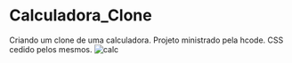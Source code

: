# Calculadora_Clone
Criando um clone de uma calculadora. Projeto ministrado pela hcode. CSS cedido pelos mesmos.
![calc](https://user-images.githubusercontent.com/81387456/169169181-2dcac918-5965-4102-a0e1-fa8f2dd9f475.png)
